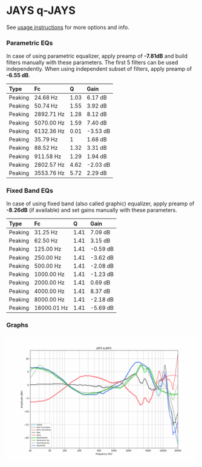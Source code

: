 # JAYS q-JAYS
See [usage instructions](https://github.com/jaakkopasanen/AutoEq#usage) for more options and info.

### Parametric EQs
In case of using parametric equalizer, apply preamp of **-7.81dB** and build filters manually
with these parameters. The first 5 filters can be used independently.
When using independent subset of filters, apply preamp of **-6.55 dB**.

| Type    | Fc         |    Q | Gain     |
|:--------|:-----------|:-----|:---------|
| Peaking | 24.68 Hz   | 1.03 | 6.17 dB  |
| Peaking | 50.74 Hz   | 1.55 | 3.92 dB  |
| Peaking | 2892.71 Hz | 1.28 | 8.12 dB  |
| Peaking | 5070.00 Hz | 1.59 | 7.40 dB  |
| Peaking | 6132.36 Hz | 0.01 | -3.53 dB |
| Peaking | 35.79 Hz   | 1    | 1.68 dB  |
| Peaking | 88.52 Hz   | 1.32 | 3.31 dB  |
| Peaking | 911.58 Hz  | 1.29 | 1.94 dB  |
| Peaking | 2802.57 Hz | 4.62 | -2.03 dB |
| Peaking | 3553.76 Hz | 5.72 | 2.29 dB  |

### Fixed Band EQs
In case of using fixed band (also called graphic) equalizer, apply preamp of **-8.26dB**
(if available) and set gains manually with these parameters.

| Type    | Fc          |    Q | Gain     |
|:--------|:------------|:-----|:---------|
| Peaking | 31.25 Hz    | 1.41 | 7.09 dB  |
| Peaking | 62.50 Hz    | 1.41 | 3.15 dB  |
| Peaking | 125.00 Hz   | 1.41 | -0.59 dB |
| Peaking | 250.00 Hz   | 1.41 | -3.62 dB |
| Peaking | 500.00 Hz   | 1.41 | -2.08 dB |
| Peaking | 1000.00 Hz  | 1.41 | -1.23 dB |
| Peaking | 2000.00 Hz  | 1.41 | 0.69 dB  |
| Peaking | 4000.00 Hz  | 1.41 | 8.37 dB  |
| Peaking | 8000.00 Hz  | 1.41 | -2.18 dB |
| Peaking | 16000.01 Hz | 1.41 | -5.69 dB |

### Graphs
![](./JAYS%20q-JAYS.png)